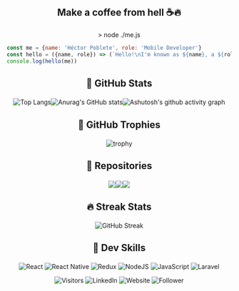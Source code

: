 ## <p align="center">Make a coffee from hell ☕🔥</p>

<p align="center">> node ./me.js</p>

```javascript
const me = {name: 'Héctor Poblete', role: 'Mobile Developer'}
const hello = ({name, role}) => (`Hello!\nI'm known as ${name}, a ${role}`)
console.log(hello(me))
```



## <p align="center">🌋 GitHub Stats</p>

<p align="center"><!-- https://github.com/anuraghazra/github-readme-stats --><img src="https://camo.githubusercontent.com/0bdc637d1e4bd0cfeb3d5d2a2afe8ea88781d4e9b1df7c3003f20a73ea233d11/68747470733a2f2f6769746875622d726561646d652d73746174732e76657263656c2e6170702f6170692f746f702d6c616e67732f3f757365726e616d653d6865706f626c6574266c61796f75743d636f6d70616374266c616e67735f636f756e743d38267468656d653d726561637426686964655f626f726465723d74727565" alt="Top Langs" data-canonical-src="https://github-readme-stats.vercel.app/api/top-langs/?username=hepoblet&amp;layout=compact&amp;langs_count=8&amp;theme=react&amp;hide_border=true" style="max-width:100%;"><!-- https://github.com/anuraghazra/github-readme-stats --><img src="https://camo.githubusercontent.com/4d44d39cb467bdbcdd11e541c00d792ed823c6222ade60fd83d0cdd7e11d30e4/68747470733a2f2f6769746875622d726561646d652d73746174732e76657263656c2e6170702f6170693f757365726e616d653d6865706f626c65742673686f775f69636f6e733d74727565267468656d653d726561637426636f756e745f707269766174653d7472756526686964655f626f726465723d7472756526637573746f6d5f7469746c653d4769744875622532305374617473266c696e655f6865696768743d3234" alt="Anurag's GitHub stats" data-canonical-src="https://github-readme-stats.vercel.app/api?username=hepoblet&amp;show_icons=true&amp;theme=react&amp;count_private=true&amp;hide_border=true&amp;custom_title=GitHub%20Stats&amp;line_height=24" style="max-width:100%;"><!-- https://github.com/ashutosh00710/github-readme-activity-graph --><img src="https://activity-graph.herokuapp.com/graph?username=hepoblet&bg_color=20232a&color=0fe6fe&line=f7630d&point=fce100&area=false&hide_border=true" alt="Ashutosh's github activity graph" style="max-width:100%;"></p>



## <p align="center">🥇 GitHub Trophies</p>

<!-- https://github.com/ryo-ma/github-profile-trophy -->
<p align="center"><img src="https://github-profile-trophy.vercel.app/?username=hepoblet&amp;theme=nord&column=6&row=1&margin-w=15&margin-h=10&no-bg=true&no-frame=true" alt="trophy" style="max-width:100%;"></p>



## <p align="center">🚀 Repositories</p>

<!-- [![Readme Card](https://github-readme-stats.vercel.app/api/pin/?username=hepoblet&repo=ibuy&theme=react&show_owner=true&hide_border=true)](https://github.com/anuraghazra/github-readme-stats) -->
<p align="center"><a href="https://github.com/hepoblet/hepoblet"><img src="https://github-readme-stats.vercel.app/api/pin/?username=hepoblet&repo=hepoblet&hide_border=true&show_icons=true&theme=react&show_owner=true" /></a><a href="https://github.com/hepoblet/hepoblet.github.io"><img src="https://github-readme-stats.vercel.app/api/pin/?username=hepoblet&repo=hepoblet.github.io&hide_border=true&show_icons=true&theme=react&show_owner=true" /></a><a href="https://github.com/hepoblet/ibuy"><img src="https://github-readme-stats.vercel.app/api/pin/?username=hepoblet&repo=ibuy&hide_border=true&show_icons=true&theme=react&show_owner=true" /></a></p>



## <p align="center">🔥 Streak Stats</p>

<!-- https://github.com/DenverCoder1/github-readme-streak-stats -->
<!-- http://github-readme-streak-stats.herokuapp.com/demo/ -->
<p align="center"><img src="https://camo.githubusercontent.com/49387c512b3334ffc2663c3d20e2bff47a0bd81c0a6c88377583ec33ef81ea90/687474703a2f2f6769746875622d726561646d652d73747265616b2d73746174732e6865726f6b756170702e636f6d3f757365723d6865706f626c6574267468656d653d726561637426686964655f626f726465723d7472756526666972653d444432373237" alt="GitHub Streak" data-canonical-src="http://github-readme-streak-stats.herokuapp.com?user=hepoblet&amp;theme=react&amp;hide_border=true&amp;fire=DD2727" style="max-width:100%;" ></p>



## <p align="center">🎸 Dev Skills</p>

<p align="center">
  <img alt="React" src="https://img.shields.io/badge/react-%2320232a.svg?&style=for-the-badge&logo=react&logoColor=%2361DAFB"/>
  <img alt="React Native" src="https://img.shields.io/badge/react_native-%2320232a.svg?&style=for-the-badge&logo=react&logoColor=%2361DAFB"/>
  <img alt="Redux" src="https://img.shields.io/badge/redux-%23593d88.svg?&style=for-the-badge&logo=redux&logoColor=white"/>
  <img alt="NodeJS" src="https://img.shields.io/badge/node.js-%2343853D.svg?&style=for-the-badge&logo=node.js&logoColor=white"/>
  <img alt="JavaScript" src="https://img.shields.io/badge/javascript-%23323330.svg?&style=for-the-badge&logo=javascript&logoColor=%23F7DF1E"/>
  <img alt="Laravel" src="https://img.shields.io/badge/laravel-%23FF2D20.svg?&style=for-the-badge&logo=laravel&logoColor=white"/>
</p>




<!-- https://shields.io/category/build -->
<p align="center">
  <img alt="Visitors" src="https://visitor-badge.laobi.icu/badge?page_id=hepoblet.hepoblet"/>
  <img alt="LinkedIn" src="https://img.shields.io/badge/LinkedIn--social?logo=linkedin&style=social&link=https://www.linkedin.com/in/hepoblet"/>
  <img alt="Website" src="https://img.shields.io/badge/Website-46a2f1.svg?&style=flat-square&logo=Google-Chrome&logoColor=white&link=https://hepoblet.github.io"/>
  <img alt="Follower" src="https://img.shields.io/github/followers/hepoblet?label=Follow&style=social"/>
</p>
